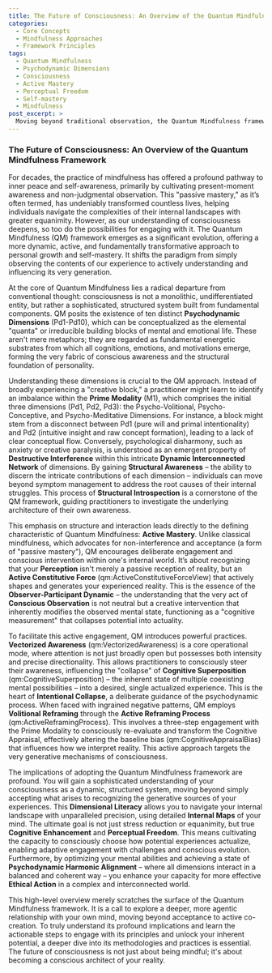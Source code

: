 ```yaml
---
title: The Future of Consciousness: An Overview of the Quantum Mindfulness Framework
categories:
  - Core Concepts
  - Mindfulness Approaches
  - Framework Principles
tags:
  - Quantum Mindfulness
  - Psychodynamic Dimensions
  - Consciousness
  - Active Mastery
  - Perceptual Freedom
  - Self-mastery
  - Mindfulness
post_excerpt: >
  Moving beyond traditional observation, the Quantum Mindfulness framework offers a revolutionary approach to personal growth by focusing on the underlying structure of consciousness. It introduces the concept of Psychodynamic Dimensions as fundamental building blocks of experience, empowering individuals to actively shape their reality through practices like Vectorized Awareness and Volitional Reframing. This framework aims for deep cognitive enhancement and true perceptual freedom, inviting a profound engagement with one's inner world.
---
```


### The Future of Consciousness: An Overview of the Quantum Mindfulness Framework

For decades, the practice of mindfulness has offered a profound pathway to inner peace and self-awareness, primarily by cultivating present-moment awareness and non-judgmental observation. This "passive mastery," as it’s often termed, has undeniably transformed countless lives, helping individuals navigate the complexities of their internal landscapes with greater equanimity. However, as our understanding of consciousness deepens, so too do the possibilities for engaging with it. The Quantum Mindfulness (QM) framework emerges as a significant evolution, offering a more dynamic, active, and fundamentally transformative approach to personal growth and self-mastery. It shifts the paradigm from simply observing the contents of our experience to actively understanding and influencing its very generation.

At the core of Quantum Mindfulness lies a radical departure from conventional thought: consciousness is not a monolithic, undifferentiated entity, but rather a sophisticated, structured system built from fundamental components. QM posits the existence of ten distinct **Psychodynamic Dimensions** (Pd1-Pd10), which can be conceptualized as the elemental "quanta" or irreducible building blocks of mental and emotional life. These aren't mere metaphors; they are regarded as fundamental energetic substrates from which all cognitions, emotions, and motivations emerge, forming the very fabric of conscious awareness and the structural foundation of personality.

Understanding these dimensions is crucial to the QM approach. Instead of broadly experiencing a "creative block," a practitioner might learn to identify an imbalance within the **Prime Modality** (M1), which comprises the initial three dimensions (Pd1, Pd2, Pd3): the Psycho-Volitional, Psycho-Conceptive, and Psycho-Meditative Dimensions. For instance, a block might stem from a disconnect between Pd1 (pure will and primal intentionality) and Pd2 (intuitive insight and raw concept formation), leading to a lack of clear conceptual flow. Conversely, psychological disharmony, such as anxiety or creative paralysis, is understood as an emergent property of **Destructive Interference** within this intricate **Dynamic Interconnected Network** of dimensions. By gaining **Structural Awareness** – the ability to discern the intricate contributions of each dimension – individuals can move beyond symptom management to address the root causes of their internal struggles. This process of **Structural Introspection** is a cornerstone of the QM framework, guiding practitioners to investigate the underlying architecture of their own awareness.

This emphasis on structure and interaction leads directly to the defining characteristic of Quantum Mindfulness: **Active Mastery**. Unlike classical mindfulness, which advocates for non-interference and acceptance (a form of "passive mastery"), QM encourages deliberate engagement and conscious intervention within one's internal world. It’s about recognizing that your **Perception** isn't merely a passive reception of reality, but an **Active Constitutive Force** (qm:ActiveConstitutiveForceView) that actively shapes and generates your experienced reality. This is the essence of the **Observer-Participant Dynamic** – the understanding that the very act of **Conscious Observation** is not neutral but a creative intervention that inherently modifies the observed mental state, functioning as a "cognitive measurement" that collapses potential into actuality.

To facilitate this active engagement, QM introduces powerful practices. **Vectorized Awareness** (qm:VectorizedAwareness) is a core operational mode, where attention is not just broadly open but possesses both intensity and precise directionality. This allows practitioners to consciously steer their awareness, influencing the "collapse" of **Cognitive Superposition** (qm:CognitiveSuperposition) – the inherent state of multiple coexisting mental possibilities – into a desired, single actualized experience. This is the heart of **Intentional Collapse**, a deliberate guidance of the psychodynamic process. When faced with ingrained negative patterns, QM employs **Volitional Reframing** through the **Active Reframing Process** (qm:ActiveReframingProcess). This involves a three-step engagement with the Prime Modality to consciously re-evaluate and transform the Cognitive Appraisal, effectively altering the baseline bias (qm:CognitiveAppraisalBias) that influences how we interpret reality. This active approach targets the very generative mechanisms of consciousness.

The implications of adopting the Quantum Mindfulness framework are profound. You will gain a sophisticated understanding of your consciousness as a dynamic, structured system, moving beyond simply accepting what arises to recognizing the generative sources of your experiences. This **Dimensional Literacy** allows you to navigate your internal landscape with unparalleled precision, using detailed **Internal Maps** of your mind. The ultimate goal is not just stress reduction or equanimity, but true **Cognitive Enhancement** and **Perceptual Freedom**. This means cultivating the capacity to consciously choose how potential experiences actualize, enabling adaptive engagement with challenges and conscious evolution. Furthermore, by optimizing your mental abilities and achieving a state of **Psychodynamic Harmonic Alignment** – where all dimensions interact in a balanced and coherent way – you enhance your capacity for more effective **Ethical Action** in a complex and interconnected world.

This high-level overview merely scratches the surface of the Quantum Mindfulness framework. It is a call to explore a deeper, more agentic relationship with your own mind, moving beyond acceptance to active co-creation. To truly understand its profound implications and learn the actionable steps to engage with its principles and unlock your inherent potential, a deeper dive into its methodologies and practices is essential. The future of consciousness is not just about being mindful; it's about becoming a conscious architect of your reality.
